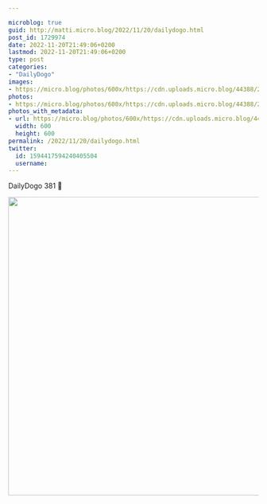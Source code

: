 ```yaml
---

microblog: true
guid: http://matti.micro.blog/2022/11/20/dailydogo.html
post_id: 1729974
date: 2022-11-20T21:49:06+0200
lastmod: 2022-11-20T21:49:06+0200
type: post
categories:
- "DailyDogo"
images:
- https://micro.blog/photos/600x/https://cdn.uploads.micro.blog/44388/2022/f15df4900a.jpg
photos:
- https://micro.blog/photos/600x/https://cdn.uploads.micro.blog/44388/2022/f15df4900a.jpg
photos_with_metadata:
- url: https://micro.blog/photos/600x/https://cdn.uploads.micro.blog/44388/2022/f15df4900a.jpg
  width: 600
  height: 600
permalink: /2022/11/20/dailydogo.html
twitter:
  id: 1594417594240405504
  username:
---
```

DailyDogo 381 🐶

<img src="/media/uploads/2022/f15df4900a.jpg" width="600" height="600" alt="" />
